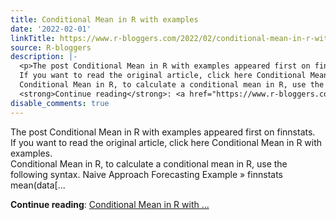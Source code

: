 ```yaml
---
title: Conditional Mean in R with examples
date: '2022-02-01'
linkTitle: https://www.r-bloggers.com/2022/02/conditional-mean-in-r-with-examples/
source: R-bloggers
description: |-
  <p>The post Conditional Mean in R with examples appeared first on finnstats.<br />
  If you want to read the original article, click here Conditional Mean in R with examples.<br />
  Conditional Mean in R, to calculate a conditional mean in R, use the following syntax. Naive Approach Forecasting Example » finnstats mean(data[...</p>
  <strong>Continue reading</strong>: <a href="https://www.r-bloggers.com/2022/02/conditional-mean-in-r-with-examples/">Conditional Mean in R with ...
disable_comments: true
---
```

<p>The post Conditional Mean in R with examples appeared first on finnstats.<br />
If you want to read the original article, click here Conditional Mean in R with examples.<br />
Conditional Mean in R, to calculate a conditional mean in R, use the following syntax. Naive Approach Forecasting Example » finnstats mean(data[...</p>
<strong>Continue reading</strong>: <a href="https://www.r-bloggers.com/2022/02/conditional-mean-in-r-with-examples/">Conditional Mean in R with ...